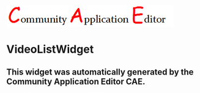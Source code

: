 ![CAE](https://github.com/CAE-Community-Application-Editor/application-ExampleApplication/blob/gh-pages/frontendComponent-VideoListWidget/img/logo.png)  

VideoListWidget
===================


This widget was automatically generated by the Community Application Editor CAE.  
---------------
